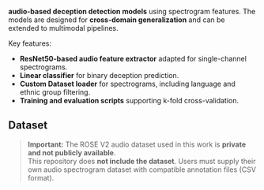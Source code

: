 **audio-based deception detection models** using spectrogram features. The models are designed for **cross-domain generalization** and can be extended to multimodal pipelines.  

Key features:
- **ResNet50-based audio feature extractor** adapted for single-channel spectrograms.
- **Linear classifier** for binary deception prediction.
- **Custom Dataset loader** for spectrograms, including language and ethnic group filtering.
- **Training and evaluation scripts** supporting k-fold cross-validation.

## Dataset
> **Important:** The ROSE V2 audio dataset used in this work is **private and not publicly available**.  
> This repository does **not include the dataset**. Users must supply their own audio spectrogram dataset with compatible annotation files (CSV format).
